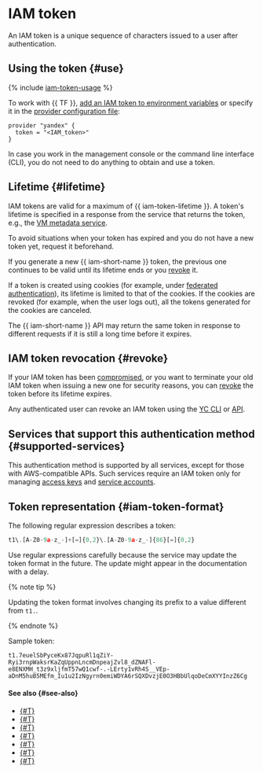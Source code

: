 # IAM token

An IAM token is a unique sequence of characters issued to a user after authentication.

## Using the token {#use}

{% include [iam-token-usage](../../../_includes/iam-token-usage.md) %}

To work with {{ TF }}, [add an IAM token to environment variables](../../../tutorials/infrastructure-management/terraform-quickstart.md#get-credentials) or specify it in the [provider configuration file](../../../tutorials/infrastructure-management/terraform-quickstart.md#configure-provider):

```hcl
provider "yandex" {
  token = "<IAM_token>"
}
```

In case you work in the management console or the command line interface (CLI), you do not need to do anything to obtain and use a token.

## Lifetime {#lifetime}

IAM tokens are valid for a maximum of {{ iam-token-lifetime }}. A token's lifetime is specified in a response from the service that returns the token, e.g., the [VM metadata service](../../../compute/operations/vm-connect/auth-inside-vm.md).

To avoid situations when your token has expired and you do not have a new token yet, request it beforehand.

If you generate a new {{ iam-short-name }} token, the previous one continues to be valid until its lifetime ends or you [revoke](../../operations/iam-token/revoke-iam-token.md) it.

If a token is created using cookies (for example, under [federated authentication](../../../cli/operations/authentication/federated-user.md)), its lifetime is limited to that of the cookies. If the cookies are revoked (for example, when the user logs out), all the tokens generated for the cookies are canceled.

The {{ iam-short-name }} API may return the same token in response to different requests if it is still a long time before it expires.

## IAM token revocation {#revoke}

If your IAM token has been [compromised](../../operations/compromised-credentials.md), or you want to terminate your old IAM token when issuing a new one for security reasons, you can [revoke](../../operations/iam-token/revoke-iam-token.md) the token before its lifetime expires.

Any authenticated user can revoke an IAM token using the [YC CLI](../../../cli/quickstart.md) or [API](../../api-ref/authentication.md).

## Services that support this authentication method {#supported-services}

This authentication method is supported by all services, except for those with AWS-compatible APIs. Such services require an IAM token only for managing [access keys](access-key.md) and [service accounts](../users/service-accounts.md).

## Token representation {#iam-token-format}

The following regular expression describes a token:

```javascript
t1\.[A-Z0-9a-z_-]+[=]{0,2}\.[A-Z0-9a-z_-]{86}[=]{0,2}
```

Use regular expressions carefully because the service may update the token format in the future. The update might appear in the documentation with a delay.

{% note tip %}

Updating the token format involves changing its prefix to a value different from `t1.`.

{% endnote %}

Sample token:

```text
t1.7euelSbPyceKx87JqpuRl1qZiY-Ryi3rnpWaksrKaZqUppnLncmDnpeajZvl8_dZNAFl-e8ENXMH_t3z9xljfmT57wQ1cwf-.-LErty1vRh4S__VEp-aDnM5huB5MEfm_Iu1u2IzNgyrn0emiWDYA6rSQXDvzjE0O3HBbUlqoDeCmXYYInzZ6Cg
```

#### See also {#see-also}

* [{#T}](../../operations/iam-token/create.md)
* [{#T}](../../operations/iam-token/create-for-sa.md)
* [{#T}](../../operations/iam-token/create-for-federation.md)
* [{#T}](../../../compute/operations/vm-connect/auth-inside-vm.md)
* [{#T}](../../../functions/operations/function-sa.md)
* [{#T}](./index.md)
* [{#T}](../../operations/iam-token/revoke-iam-token.md)